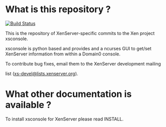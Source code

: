 What is this repository ?
==========================

[![Build Status](https://travis-ci.org/xenserver/xsconsole.svg?branch=master)](https://travis-ci.org/xenserver/xsconsole)

This is the repository of XenServer-specific commits to the Xen project
xsconsole.

xsconsole is python based and provides and a ncurses GUI to get/set 
XenServer information from within a Domain0 console.

To contribute bug fixes, email them to the XenServer development mailing

list (xs-devel@lists.xenserver.org).


What other documentation is available ?
========================================

To install xsconsole for XenServer please read INSTALL.
